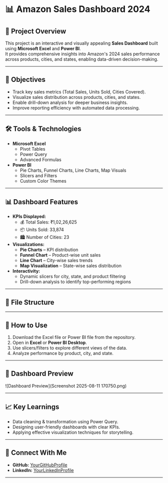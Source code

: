 # 📊 Amazon Sales Dashboard 2024

## 📌 Project Overview
This project is an interactive and visually appealing **Sales Dashboard** built using **Microsoft Excel** and **Power BI**.  
It provides comprehensive insights into Amazon's 2024 sales performance across products, cities, and states, enabling data-driven decision-making.

---

## 🎯 Objectives
- Track key sales metrics (Total Sales, Units Sold, Cities Covered).
- Visualize sales distribution across products, cities, and states.
- Enable drill-down analysis for deeper business insights.
- Improve reporting efficiency with automated data processing.

---

## 🛠 Tools & Technologies
- **Microsoft Excel**
  - Pivot Tables
  - Power Query
  - Advanced Formulas
- **Power BI**
  - Pie Charts, Funnel Charts, Line Charts, Map Visuals
  - Slicers and Filters
  - Custom Color Themes

---

## 📊 Dashboard Features
- **KPIs Displayed:**
  - 💰 Total Sales: ₹1,02,26,625
  - 📦 Units Sold: 33,874
  - 🏙 Number of Cities: 23
- **Visualizations:**
  - **Pie Charts** – KPI distribution
  - **Funnel Chart** – Product-wise unit sales
  - **Line Chart** – City-wise sales trends
  - **Map Visualization** – State-wise sales distribution
- **Interactivity:**
  - Dynamic slicers for city, state, and product filtering
  - Drill-down analysis to identify top-performing regions

---

## 📂 File Structure
---

## 🚀 How to Use
1. Download the Excel file or Power BI file from the repository.
2. Open in **Excel** or **Power BI Desktop**.
3. Use slicers/filters to explore different views of the data.
4. Analyze performance by product, city, and state.
---
## 📸 Dashboard Preview
![Dashboard Preview](Screenshot 2025-08-11 170750.png)


---
## 📈 Key Learnings
- Data cleaning & transformation using Power Query.
- Designing user-friendly dashboards with clear KPIs.
- Applying effective visualization techniques for storytelling.

---

## 🤝 Connect With Me
- **GitHub:** [YourGitHubProfile](https://github.com/YourGitHubProfile)
- **LinkedIn:** [YourLinkedInProfile](https://linkedin.com/in/YourLinkedInProfile)

---

